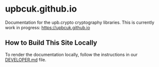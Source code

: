 # upbcuk.github.io
Documentation for the upb.crypto cryptography libraries.
This is currently work in progress: https://upbcuk.github.io

## How to Build This Site Locally

To render the documentation locally, follow the instructions in our [DEVELOPER.md](https://github.com/upbcuk/upbcuk.github.io/blob/gh-pages/DEVELOPER.md) file.